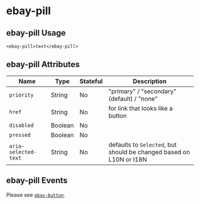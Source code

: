 # ebay-pill

## ebay-pill Usage

```marko
<ebay-pill>text</ebay-pill>
```

## ebay-pill Attributes

Name | Type | Stateful | Description
--- | --- | --- | ---
`priority` | String | No | "primary" / "secondary" (default) / "none"
`href` | String | No | for link that looks like a button
`disabled` | Boolean | No |
`pressed` | Boolean | No |
`aria-selected-text` | String | No | defaults to `Selected`, but should be changed based on L10N or I18N

## ebay-pill Events

Please see [`ebay-button`](https://github.com/eBay/ebayui-core/tree/master/src/components/ebay-button#ebay-button-events).
